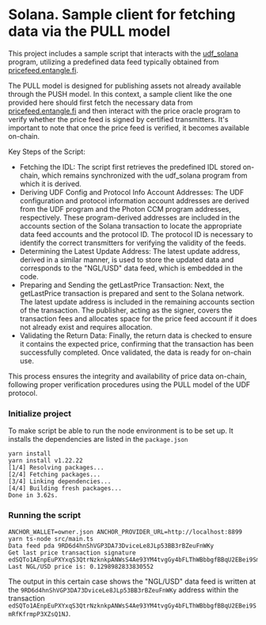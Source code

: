 # Solana. Sample client for fetching data via the PULL model

This project includes a sample script that interacts with the [udf_solana](https://github.com/Entangle-Protocol/udf-price-oracle-solana/tree/master/programs/udf-solana) program, utilizing a predefined data feed typically obtained from [pricefeed.entangle.fi](https://pricefeed.entangle.fi/).

The PULL model is designed for publishing assets not already available through the PUSH model. In this context, a sample client like the one provided here should first fetch the necessary data from [pricefeed.entangle.fi](https://pricefeed.entangle.fi/) and then interact with the price oracle program to verify whether the price feed is signed by certified transmitters. It's important to note that once the price feed is verified, it becomes available on-chain.

Key Steps of the Script:

- Fetching the IDL: The script first retrieves the predefined IDL stored on-chain, which remains synchronized with the udf_solana program from which it is derived.
- Deriving UDF Config and Protocol Info Account Addresses: The UDF configuration and protocol information account addresses are derived from the UDF program and the Photon CCM program addresses, respectively. These program-derived addresses are included in the accounts section of the Solana transaction to locate the appropriate data feed accounts and the protocol ID. The protocol ID is necessary to identify the correct transmitters for verifying the validity of the feeds.
- Determining the Latest Update Address: The latest update address, derived in a similar manner, is used to store the updated data and corresponds to the "NGL/USD" data feed, which is embedded in the code.
- Preparing and Sending the getLastPrice Transaction: Next, the getLastPrice transaction is prepared and sent to the Solana network. The latest update address is included in the remaining accounts section of the transaction. The publisher, acting as the signer, covers the transaction fees and allocates space for the price feed account if it does not already exist and requires allocation.
- Validating the Return Data: Finally, the return data is checked to ensure it contains the expected price, confirming that the transaction has been successfully completed. Once validated, the data is ready for on-chain use.

This process ensures the integrity and availability of price data on-chain, following proper verification procedures using the PULL model of the UDF protocol.

### Initialize project

To make script be able to run the node environment is to be set up. It installs the dependencies are listed in the `package.json`

```shell
yarn install
yarn install v1.22.22
[1/4] Resolving packages...
[2/4] Fetching packages...
[3/4] Linking dependencies...
[4/4] Building fresh packages...
Done in 3.62s.
```

### Running the script

```shell
ANCHOR_WALLET=owner.json ANCHOR_PROVIDER_URL=http://localhost:8899  yarn ts-node src/main.ts 
Data feed pda 9RD6d4hnShVGP3DA73DviceLe8JLp53BB3rBZeuFnWKy
Get last price transaction signature edSQTo1AEnpEuPXYxqS3QtrNzknkpANWsS4Ae93YM4tvgGy4bFLThWBbbgfBBqU2EBei9SmRfKfrmpP3XZsQ1NJ
Last NGL/USD price is: 0.1298982833830552
```

The output in this certain case shows the "NGL/USD" data feed is written at the `9RD6d4hnShVGP3DA73DviceLe8JLp53BB3rBZeuFnWKy` address within the transaction `edSQTo1AEnpEuPXYxqS3QtrNzknkpANWsS4Ae93YM4tvgGy4bFLThWBbbgfBBqU2EBei9SmRfKfrmpP3XZsQ1NJ`.
